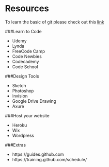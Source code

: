 # Resources
To learn the basic of git please check out this <a href="https://try.github.io/levels/1/challenges/1">link</a>

###Learn to Code
<ul>
  <li>Udemy</li>
  <li>Lynda</li>
  <li>FreeCode Camp</li>
  <li>Code Newbies</li>
  <li>Codecademy</li>
  <li>Code School</li>
</ul>

###Design Tools
<ul>
  <li>Sketch</li>
  <li>Photoshop</li>
  <li>Invision</li>
  <li>Google Drive Drawing</li>
  <li>Axure</li>
</ul>

###Host your website
<ul>
  <li>Heroku</li>
  <li>Wix</li>
  <li>Wordpress</li>
</ul>

###Extras
<ul>
  <li>https://guides.github.com</li>
  <li>https://training.github.com/schedule/</li>
</ul>
